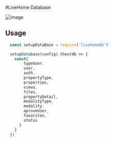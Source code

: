 #LiveHome Database

![image](https://drive.google.com/uc?export=view&id=19pd0I_7hge11wnVqazy1BAE5iTxP2THo)

## Usage

```js
  const setupDataBase = require('livehomeDb')

  setupDatabase(config).then(db => {
    const{
        typeUser,
        user,
        auth,
        propertyType,
        properties,
        views,
        files,
        propertyDetail,
        modalityType,
        modality,
        aproveUser,
        favorites,
        status
      }
    }
  })
```
